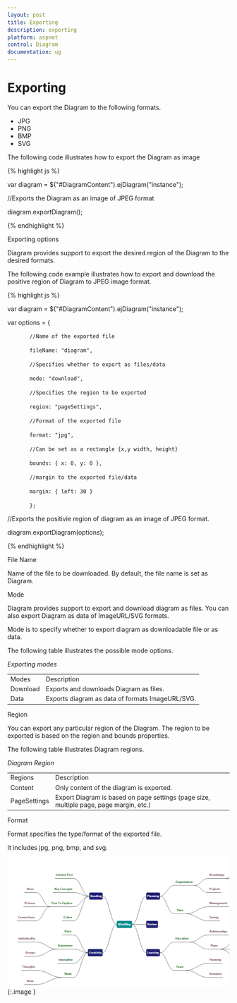 ```yaml
---
layout: post
title: Exporting
description: exporting
platform: aspnet
control: Diagram
documentation: ug
---
```


# Exporting

You can export the Diagram to the following formats.

* JPG
* PNG
* BMP
* SVG

The following code illustrates how to export the Diagram as image

{% highlight js %}

var diagram = $("#DiagramContent").ejDiagram("instance");

//Exports the Diagram as an image of JPEG format

diagram.exportDiagram();



{% endhighlight %}

Exporting options

Diagram provides support to export the desired region of the Diagram to the desired formats. 

The following code example illustrates how to export and download the positive region of Diagram to JPEG image format.

{% highlight js %}

var diagram = $("#DiagramContent").ejDiagram("instance");

var options = {

           //Name of the exported file

           fileName: "diagram", 

           //Specifies whether to export as files/data

           mode: "download", 

           //Specifies the region to be exported

           region: "pageSettings", 

           //Format of the exported file

           format: "jpg",

           //Can be set as a rectangle {x,y width, height}

           bounds: { x: 0, y: 0 }, 

           //margin to the exported file/data

           margin: { left: 30 }

           };

//Exports the positivie region of diagram as an image of JPEG format.

diagram.exportDiagram(options);



{% endhighlight %}



File Name

Name of the file to be downloaded. By default, the file name is set as Diagram.

Mode

Diagram provides support to export and download diagram as files. You can also export Diagram as data of ImageURL/SVG formats.

Mode is to specify whether to export diagram as downloadable file or as data. 

The following table illustrates the possible mode options.

_Exporting modes_

<table>
<tr>
<td>
Modes</td><td>
Description</td></tr>
<tr>
<td>
Download</td><td>
Exports and downloads Diagram as files. </td></tr>
<tr>
<td>
Data</td><td>
Exports diagram as data of formats ImageURL/SVG.</td></tr>
</table>
Region

You can export any particular region of the Diagram. The region to be exported is based on the region and bounds properties.

The following table illustrates Diagram regions.

_Diagram Region_

<table>
<tr>
<td>
Regions</td><td>
Description</td></tr>
<tr>
<td>
Content</td><td>
Only content of the diagram is exported.</td></tr>
<tr>
<td>
PageSettings</td><td>
Export Diagram is based on page settings (page size, multiple page, page margin, etc.)</td></tr>
</table>
Format

Format specifies the type/format of the exported file.

It includes jpg, png, bmp, and svg.

 ![](Exporting_images/Exporting_img1.png) 
{:.image }


